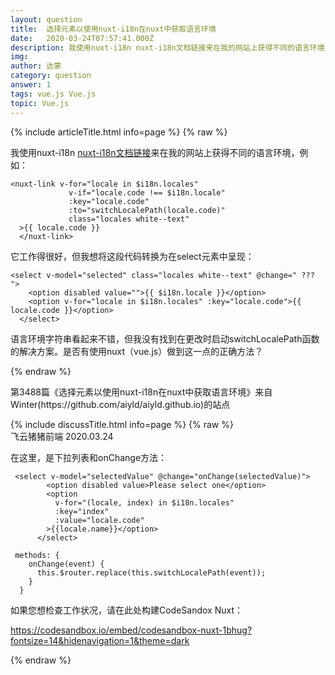 ```yaml
---
layout: question
title:  选择元素以使用nuxt-i18n在nuxt中获取语言环境
date:   2020-03-24T07:57:41.000Z
description: 我使用nuxt-i18n nuxt-i18n文档链接来在我的网站上获得不同的语言环境，例如：<nuxt-link v-for="locale in $...
img: 
author: 达蒙
category: question
answer: 1
tags: vue.js Vue.js
topic: Vue.js
---
```

<div class="article-root">
  <div class="article">
    {% include articleTitle.html info=page %}
    {% raw %}
    <div class="article-content"><p><font style="vertical-align: inherit;"><font style="vertical-align: inherit;">我使用nuxt-i18n </font></font><a href="https://nuxt-community.github.io/nuxt-i18n/" rel="nofollow noreferrer"><font style="vertical-align: inherit;"><font style="vertical-align: inherit;">nuxt-i18n文档链接</font></font></a><font style="vertical-align: inherit;"><font style="vertical-align: inherit;">来在我的网站上获得不同的语言环境，例如：</font></font></p>

<pre><code>&lt;nuxt-link v-for="locale in $i18n.locales"<font></font>
             v-if="locale.code !== $i18n.locale"<font></font>
             :key="locale.code"<font></font>
             :to="switchLocalePath(locale.code)"<font></font>
             class="locales white--text"<font></font>
  &gt;{{ locale.code }}<font></font>
  &lt;/nuxt-link&gt;<font></font>
</code></pre>

<p><font style="vertical-align: inherit;"><font style="vertical-align: inherit;">它工作得很好，但我想将这段代码转换为在select元素中呈现：</font></font></p>

<pre><code>&lt;select v-model="selected" class="locales white--text" @change=" ??? "&gt;<font></font>
    &lt;option disabled value=""&gt;{{ $i18n.locale }}&lt;/option&gt;<font></font>
    &lt;option v-for="locale in $i18n.locales" :key="locale.code"&gt;{{ locale.code }}&lt;/option&gt;<font></font>
  &lt;/select&gt;<font></font>
</code></pre>

<p><font style="vertical-align: inherit;"><font style="vertical-align: inherit;">语言环境字符串看起来不错，但我没有找到在更改时启动switchLocalePath函数的解决方案。</font><font style="vertical-align: inherit;">是否有使用nuxt（vue.js）做到这一点的正确方法？</font></font></p></div>
    {% endraw %}
  </div>
  <p class="winter_mark">第3488篇《选择元素以使用nuxt-i18n在nuxt中获取语言环境》来自Winter(https://github.com/aiyld/aiyld.github.io)的站点</p>
  <div class="discuss-wrapper">
    {% include discussTitle.html info=page %}
    {% raw %}
    <div class="discuss-item">
        <div class="discuss-parent">
          <div class="discuss-meta">
            <span class="discuss-user">飞云猪猪前端</span>
            <span class="discuss-time">2020.03.24</span>
          </div>
          <div class="discuss-comment"><p><font style="vertical-align: inherit;"><font style="vertical-align: inherit;">在这里，是下拉列表和onChange方法：</font></font></p>

<pre><code> &lt;select v-model="selectedValue" @change="onChange(selectedValue)"&gt;<font></font>
        &lt;option disabled value&gt;Please select one&lt;/option&gt;<font></font>
        &lt;option<font></font>
          v-for="(locale, index) in $i18n.locales"<font></font>
          :key="index"<font></font>
          :value="locale.code"<font></font>
        &gt;{{locale.name}}&lt;/option&gt;<font></font>
      &lt;/select&gt;<font></font>
</code></pre>

<pre><code> methods: {<font></font>
    onChange(event) {<font></font>
      this.$router.replace(this.switchLocalePath(event));<font></font>
    }<font></font>
  }<font></font>
</code></pre>

<p><font style="vertical-align: inherit;"><font style="vertical-align: inherit;">如果您想检查工作状况，请在此处构建CodeSandox Nuxt：</font></font></p>

<p><a href="https://codesandbox.io/embed/codesandbox-nuxt-1bhug?fontsize=14&amp;hidenavigation=1&amp;theme=dark" rel="nofollow noreferrer"><font style="vertical-align: inherit;"><font style="vertical-align: inherit;">https://codesandbox.io/embed/codesandbox-nuxt-1bhug?fontsize=14&amp;hidenavigation=1&amp;theme=dark</font></font></a></p></div>
        </div></div>
    {% endraw %}
  </div>
<div>
